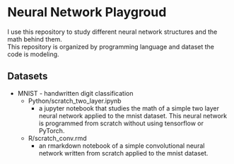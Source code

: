 # Neural Network Playgroud
I use this repository to study different neural network structures and the math behind them.  
This repository is organized by programming language and dataset the code is modeling. 

## Datasets
* MNIST - handwritten digit classification
    * Python/scratch_two_layer.ipynb
        * a jupyter notebook that studies the math of a simple two layer neural network applied to the mnist dataset. This neural network is programmed from scratch without using tensorflow or PyTorch.
    * R/scratch_conv.rmd
        * an rmarkdown notebook of a simple convolutional neural network written from scratch applied to the mnist dataset.  